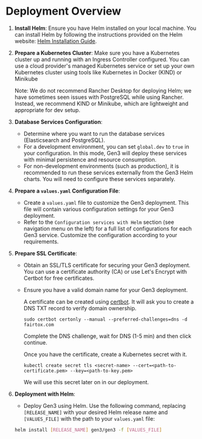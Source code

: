 # Deployment Overview

1. **Install Helm**: Ensure you have Helm installed on your local machine. You can install Helm by following the instructions provided on the Helm website: [Helm Installation Guide](https://helm.sh/docs/intro/install/).

2. **Prepare a Kubernetes Cluster**: Make sure you have a Kubernetes cluster up and running with an Ingress Controller configured. You can use a cloud provider's managed Kubernetes service or set up your own Kubernetes cluster using tools like Kubernetes in Docker (KIND) or Minikube

    >
    Note: We do not recommend Rancher Desktop for deploying Helm; we have sometimes seen issues with PostgreSQL while using Rancher. Instead, we recommend KIND or Minikube, which are lightweight and appropriate for dev setup.
    >

3. **Database Services Configuration**:

      - Determine where you want to run the database services (Elasticsearch and PostgreSQL).
      - For a development environment, you can set `global.dev` to `true` in your configuration. In this mode, Gen3 will deploy these services with minimal persistence and resource consumption.
      - For non-development environments (such as production), it is recommended to run these services externally from the Gen3 Helm charts. You will need to configure these services separately.

4. **Prepare a `values.yaml` Configuration File**:

      - Create a `values.yaml` file to customize the Gen3 deployment. This file will contain various configuration settings for your Gen3 deployment.
      - Refer to the `Configuration services with Helm` section (see navigation menu on the left) for a full list of configurations for each Gen3 service. Customize the configuration according to your requirements.

5. **Prepare SSL Certificate**:

      - Obtain an SSL/TLS certificate for securing your Gen3 deployment. You can use a certificate authority (CA) or use Let's Encrypt with Certbot for free certificates.
      - Ensure you have a valid domain name for your Gen3 deployment.

        A certificate can be created using [certbot](https://certbot.eff.org). It will ask you to create a DNS TXT record to verify domain ownership.

        ```
        sudo certbot certonly --manual --preferred-challenges=dns -d fairtox.com
        ```

        Complete the DNS challenge, wait for DNS (1-5 min) and then click continue.

        Once you have the certificate, create a Kubernetes secret with it.

        ```
        kubectl create secret tls <secret-name> --cert=<path-to-certificate.pem> --key=<path-to-key.pem>
        ```

        We will use this secret later on in our deployment.

6. **Deployment with Helm**:

      - Deploy Gen3 using Helm. Use the following command, replacing `[RELEASE_NAME]` with your desired Helm release name and `[VALUES_FILE]` with the path to your `values.yaml` file:

      ```bash
      helm install [RELEASE_NAME] gen3/gen3 -f [VALUES_FILE]
      ```
